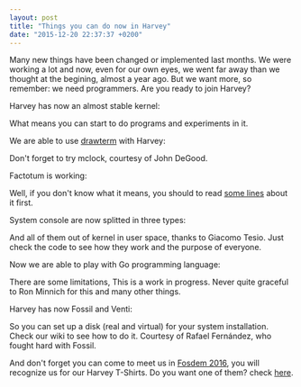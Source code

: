 ```yaml
---
layout: post
title: "Things you can do now in Harvey"
date: "2015-12-20 22:37:37 +0200"
---
```


Many new things have been changed or implemented last months. We were working a lot and now, even for our own eyes, we went far away than we thought at the begining, almost a year ago. But we want more, so remember: we need programmers. Are you ready to join Harvey?

Harvey has now an almost stable kernel:

  What means you can start to do programs and experiments in it.

We are able to use [drawterm](https://github.com/0intro/drawterm) with Harvey:

  Don't forget to try mclock, courtesy of John DeGood.

Factotum is working:

  Well, if you don't know what it means, you should to read [some lines](http://plan9.bell-labs.com/plan9/factotum.html) about it first.

System console are now splitted in three types:

  And all of them out of kernel in user space, thanks to Giacomo Tesio. Just check the code to see how they work and the purpose of everyone.

Now we are able to play with Go programming language:

  There are some limitations, This is a work in progress. Never quite graceful to Ron Minnich for this and many other things.

Harvey has now Fossil and Venti:

  So you can set up a disk (real and virtual) for your system installation. Check our wiki to see how to do it. Courtesy of Rafael Fernández, who fought hard with Fossil.

And don't forget you can come to meet us in [Fosdem 2016](http://fosdem.org), you will recognize us for our Harvey T-Shirts. Do you want one of them? check [here](http://www.zazzle.com/harvey_os_supplies).
